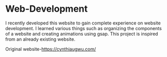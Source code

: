 # Web-Development
I recently developed this website to gain complete experience on website development. I learned various things such as organizing the components of a website and creating animations using gsap.
This project is inspired from an already existing website.

Original website-https://cynthiaugwu.com/
